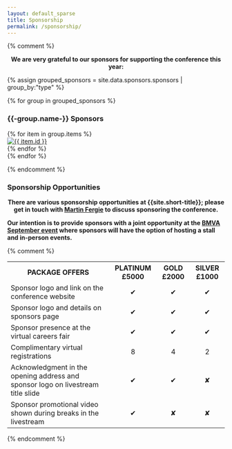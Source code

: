 ```yaml
---
layout: default_sparse
title: Sponsorship
permalink: /sponsorship/
---
```


{% comment %}

<p class="mb-3" align="center"><strong>We are very grateful to our sponsors for supporting the conference this year:</strong></p>

{% assign grouped_sponsors = site.data.sponsors.sponsors | group_by:"type" %}
<!--<div class="container mb-3">-->
{% for group in grouped_sponsors %}
<div class="row mt-1 mb-1 justify-content-around align-items-center">
  <div class="col-12 mt-3 mb-3">
    <h3>{{-group.name-}}&nbsp;Sponsors</h3>
  </div>
{% for item in group.items %}
  <div class="col mb-1 text-center">
    <a href="{{item.url}}"><img src="{{ site.baseurl }}/assets/images/sponsors/{{item.logo}}" class="img-fluid" alt="{{ item.id }}" style="max-height: 100px;"></a>
  </div>
{% endfor %}
</div>
{% endfor %}
<!--</div>-->

{% endcomment %}

<h3 class="mt-3">Sponsorship Opportunities</h3>

<p class="mt-3" align="center"><strong>
            There are various sponsorship opportunities at {{site.short-title}}; please get in touch with <a href="mailto:martin.fergie@manchester.ac.uk">Martin Fergie</a> to discuss sponsoring the conference.
        </strong></p>

<p><b>
    Our intention is to provide sponsors with a joint opportunity at the <a href="{{site.bmva-event-url}}">BMVA September event</a> where sponsors will have the option of hosting a stall and in-person events.
</b></p>

{% comment %}

<div class="row pl-2 pr-2 pt-2 pb-2 mx-auto justify-content-center">
    <table class="table table-striped table-bordered" style="max-width: 750px;">
        <tbody>
            <tr>
                <th style="text-align: center">PACKAGE OFFERS</th>
                <th style="text-align: center">PLATINUM £5000</th>
                <th style="text-align: center">GOLD £2000</th>
                <th style="text-align: center">SILVER £1000</th>
            </tr>
            <tr>
                <td>Sponsor logo and link on the conference website</td>
                <td align="center">✔</td>
                <td align="center">✔</td>
                <td align="center">✔</td>
            </tr>
            <tr>
                <td>Sponsor logo and details on sponsors page</td>
                <td align="center">✔</td>
                <td align="center">✔</td>
                <td align="center">✔</td>
            </tr>
            <tr>
                <td>Sponsor presence at the virtual careers fair</td>
                <td align="center">✔</td>
                <td align="center">✔</td>
                <td align="center">✔</td>
            </tr>
            <tr>
                <td>Complimentary virtual registrations</td>
                <td align="center">8</td>
                <td align="center">4</td>
                <td align="center">2</td>
            </tr>
            <!--<tr>
                <td><strong>Young researcher attendance bursaries named after the sponsor</strong></td>
                <td align="center">✔</td>
                <td align="center">✔</td>
                <td align="center">✘</td>
            </tr>-->
            <tr>
                <td>Acknowledgment in the opening address and sponsor logo on livestream title slide</td>
                <td align="center">✔</td>
                <td align="center">✔</td>
                <td align="center">✘</td>
            </tr>
            <tr>
                <td>Sponsor promotional video shown during breaks in the livestream</td>
                <td align="center">✔</td>
                <td align="center">✘</td>
                <td align="center">✘</td>
            </tr>
            <!--<tr>
                <td><strong>Sponsor name associated with invited talk</strong></td>
                <td align="center">✔</td>
                <td align="center">✘</td>
                <td align="center">✘</td>
            </tr>
            <tr>
                <td><strong>Sponsor name associated with prize</strong></td>
                <td align="center">✔</td>
                <td align="center">✘</td>
                <td align="center">✘</td>
            </tr>-->
        </tbody>
    </table>
</div>

{% endcomment %}


